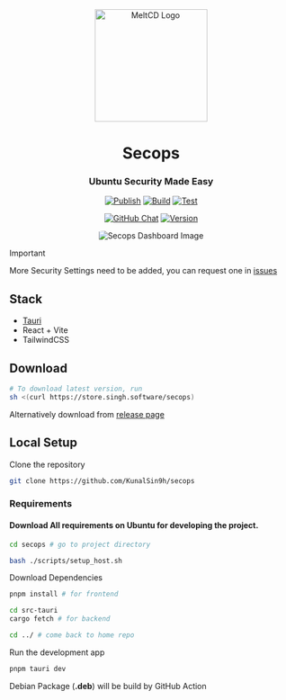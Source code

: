 <div align="center"> 
    <img alt="MeltCD Logo" height="200px" src="https://github.com/KunalSin9h/Secops/assets/82411321/f5480df3-a1d4-461d-bf54-4092a75dda49">
    <p align="center">
        <h1>Secops</h1>
    </p>
    <p align="center">
        <h3>Ubuntu Security Made Easy</h3>
    </p>
</div>

<p align="center">
    <a href="https://github.com/KunalSin9h/secops/actions/workflows/release.yml" target="_black" rel="noopener"><img src="https://github.com/KunalSin9h/secops/actions/workflows/release.yml/badge.svg" alt="Publish" /></a>
    <a href="https://github.com/KunalSin9h/Secops/actions/workflows/build.yml" target="_black" rel="noopener"><img src="https://github.com/KunalSin9h/Secops/actions/workflows/build.yml/badge.svg" alt="Build" /></a>
    <a href="https://github.com/KunalSin9h/Secops/actions/workflows/test.yml" target="_black" rel="noopener"><img src="https://github.com/KunalSin9h/Secops/actions/workflows/test.yml/badge.svg" alt="Test" /></a>
</p>

<p align="center">
    <a href="https://discord.com/channels/1149004267374522398" target="_black" rel="noopener"><img src="https://img.shields.io/discord/1149004267374522398" alt="GitHub Chat" /></a>
    <a href="https://github.com/KunalSin9h/Secops/releases" target="_black" rel="noopener"><img src="https://img.shields.io/github/v/release/kunalsin9h/secops" alt="Version" /></a>
</p>

<p align="center">
    <img src="https://tiddi.kunalsin9h.com/8EdXzyK" alt="Secops Dashboard Image" style="border-radius: 10%;" />
</p>

> [!IMPORTANT]
> More Security Settings need to be added, you can request one in [issues](https://github.com/KunalSin9h/Secops/issues)

## Stack

- [Tauri](https://tauri.app/)
- React + Vite
- TailwindCSS

## Download
```bash
# To download latest version, run 
sh <(curl https://store.singh.software/secops)
```
Alternatively download from [release page](https://github.com/KunalSin9h/Secops/releases)

## Local Setup

Clone the repository

```bash
git clone https://github.com/KunalSin9h/secops
```

### Requirements

#### Download All requirements on Ubuntu for developing the project.

```bash
cd secops # go to project directory

bash ./scripts/setup_host.sh
```

Download Dependencies

```bash
pnpm install # for frontend

cd src-tauri
cargo fetch # for backend

cd ../ # come back to home repo
```

Run the development app

```bash
pnpm tauri dev
```

Debian Package (**.deb**) will be build by GitHub Action


